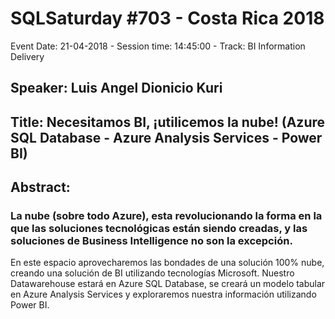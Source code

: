 # SQLSaturday #703 - Costa Rica 2018
Event Date: 21-04-2018 - Session time: 14:45:00 - Track: BI Information Delivery
## Speaker: Luis Angel Dionicio Kuri
## Title: Necesitamos BI, ¡utilicemos la nube! (Azure SQL Database - Azure Analysis Services - Power BI)
## Abstract:
### La nube (sobre todo Azure), esta revolucionando la forma en la que las soluciones tecnológicas están siendo creadas, y las soluciones de Business Intelligence no son la excepción.
En este espacio aprovecharemos las bondades de una solución 100% nube, creando una solución de BI utilizando tecnologías Microsoft. Nuestro Datawarehouse estará en Azure SQL Database, se creará un modelo tabular en Azure Analysis Services y exploraremos nuestra información utilizando Power BI.
